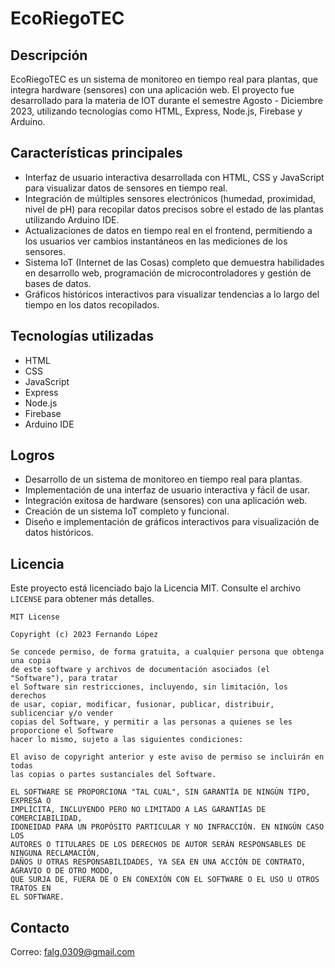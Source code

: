 # EcoRiegoTEC

## Descripción
EcoRiegoTEC es un sistema de monitoreo en tiempo real para plantas, que integra hardware (sensores) con una aplicación web. El proyecto fue desarrollado para la materia de IOT durante el semestre Agosto - Diciembre 2023, utilizando tecnologías como HTML, Express, Node.js, Firebase y Arduino.

## Características principales
- Interfaz de usuario interactiva desarrollada con HTML, CSS y JavaScript para visualizar datos de sensores en tiempo real.
- Integración de múltiples sensores electrónicos (humedad, proximidad, nivel de pH) para recopilar datos precisos sobre el estado de las plantas utilizando Arduino IDE.
- Actualizaciones de datos en tiempo real en el frontend, permitiendo a los usuarios ver cambios instantáneos en las mediciones de los sensores.
- Sistema IoT (Internet de las Cosas) completo que demuestra habilidades en desarrollo web, programación de microcontroladores y gestión de bases de datos.
- Gráficos históricos interactivos para visualizar tendencias a lo largo del tiempo en los datos recopilados.

## Tecnologías utilizadas
- HTML
- CSS
- JavaScript
- Express
- Node.js
- Firebase
- Arduino IDE

## Logros
- Desarrollo de un sistema de monitoreo en tiempo real para plantas.
- Implementación de una interfaz de usuario interactiva y fácil de usar.
- Integración exitosa de hardware (sensores) con una aplicación web.
- Creación de un sistema IoT completo y funcional.
- Diseño e implementación de gráficos interactivos para visualización de datos históricos.


## Licencia
Este proyecto está licenciado bajo la Licencia MIT. Consulte el archivo `LICENSE` para obtener más detalles.

```
MIT License

Copyright (c) 2023 Fernando López

Se concede permiso, de forma gratuita, a cualquier persona que obtenga una copia
de este software y archivos de documentación asociados (el "Software"), para tratar
el Software sin restricciones, incluyendo, sin limitación, los derechos
de usar, copiar, modificar, fusionar, publicar, distribuir, sublicenciar y/o vender
copias del Software, y permitir a las personas a quienes se les proporcione el Software
hacer lo mismo, sujeto a las siguientes condiciones:

El aviso de copyright anterior y este aviso de permiso se incluirán en todas
las copias o partes sustanciales del Software.

EL SOFTWARE SE PROPORCIONA "TAL CUAL", SIN GARANTÍA DE NINGÚN TIPO, EXPRESA O
IMPLÍCITA, INCLUYENDO PERO NO LIMITADO A LAS GARANTÍAS DE COMERCIABILIDAD,
IDONEIDAD PARA UN PROPÓSITO PARTICULAR Y NO INFRACCIÓN. EN NINGÚN CASO LOS
AUTORES O TITULARES DE LOS DERECHOS DE AUTOR SERÁN RESPONSABLES DE NINGUNA RECLAMACIÓN,
DAÑOS U OTRAS RESPONSABILIDADES, YA SEA EN UNA ACCIÓN DE CONTRATO, AGRAVIO O DE OTRO MODO,
QUE SURJA DE, FUERA DE O EN CONEXIÓN CON EL SOFTWARE O EL USO U OTROS TRATOS EN
EL SOFTWARE.
```

## Contacto
Correo: falg.0309@gmail.com
